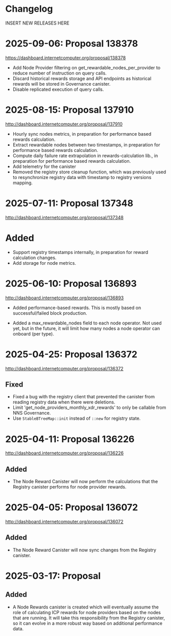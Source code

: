 # Changelog

INSERT NEW RELEASES HERE

# 2025-09-06: Proposal 138378

https://dashboard.internetcomputer.org/proposal/138378

* Add Node Provider filtering on get_rewardable_nodes_per_provider to reduce number of instruction on query calls.
* Discard historical rewards storage and API endpoints as historical rewards will be stored in Governance canister.
* Disable replicated execution of query calls.

# 2025-08-15: Proposal 137910

http://dashboard.internetcomputer.org/proposal/137910

* Hourly sync nodes metrics, in preparation for performance based rewards calculation.
* Extract rewardable nodes between two timestamps, in preparation for performance based rewards calculation.
* Compute daily failure rate extrapolation in rewards-calculation lib., in preparation for performance based rewards
  calculation.
* Add telemetry for the canister
* Removed the registry store cleanup function, which was previously used to resynchronize registry data with timestamp
  to registry versions mapping.

# 2025-07-11: Proposal 137348

http://dashboard.internetcomputer.org/proposal/137348

# Added

* Support registry timestamps internally, in preparation for reward calculation changes.
* Add storage for node metrics.

# 2025-06-10: Proposal 136893

http://dashboard.internetcomputer.org/proposal/136893

* Added performance-based rewards. This is mostly based on successful/failed block production.

* Added a max_rewardable_nodes field to each node operator. Not used yet, but in
  the future, it will limit how many nodes a node operator can onboard (per type).

# 2025-04-25: Proposal 136372

http://dashboard.internetcomputer.org/proposal/136372

## Fixed

* Fixed a bug with the registry client that prevented the canister from reading registry data when there were deletions.
* Limit 'get_node_providers_monthly_xdr_rewards' to only be callable from NNS Governance.
* Use `StableBTreeMap::init` instead of `::new` for registry state.

# 2025-04-11: Proposal 136226

http://dashboard.internetcomputer.org/proposal/136226

## Added

* The Node Reward Canister will now perform the calculations that the Registry canister performs for node provider
  rewards.

# 2025-04-05: Proposal 136072

http://dashboard.internetcomputer.org/proposal/136072

## Added

* The Node Reward Canister will now sync changes from the Registry canister.

# 2025-03-17: Proposal

## Added

* A Node Rewards canister is created which will eventually assume the role of calculating ICP rewards
  for node providers based on the nodes that are running. It will take this responsibility from the
  Registry canister, so it can evolve in a more robust way based on additional performance data.

